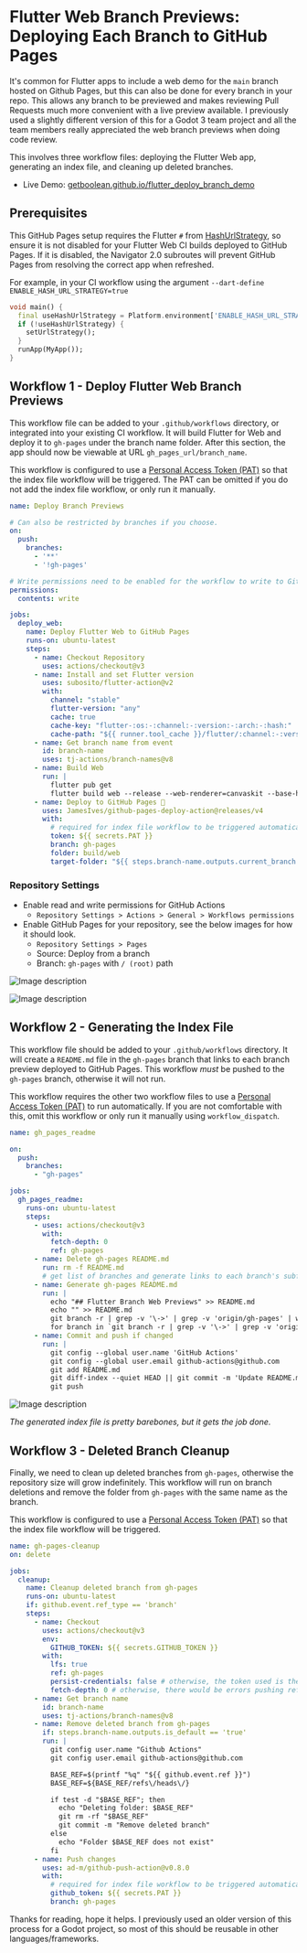 # Flutter Web Branch Previews: Deploying Each Branch to GitHub Pages

It's common for Flutter apps to include a web demo for the `main` branch hosted on Github Pages, but this can also be done for every branch in your repo. This allows any branch to be previewed and makes reviewing Pull Requests much more convenient with a live preview available. I previously used a slightly different version of this for a Godot 3 team project and all the team members really appreciated the web branch previews when doing code review.

This involves three workflow files: deploying the Flutter Web app, generating an index file, and cleaning up deleted branches.

* Live Demo: [getboolean.github.io/flutter_deploy_branch_demo](https://getboolean.github.io/flutter_deploy_branch_demo)

## Prerequisites

This GitHub Pages setup requires the Flutter `#` from [HashUrlStrategy](https://api.flutter.dev/flutter/package-flutter_web_plugins_url_strategy/HashUrlStrategy-class.html), so ensure it is not disabled for your Flutter Web CI builds deployed to GitHub Pages. If it is disabled, the Navigator 2.0 subroutes will prevent GitHub Pages from resolving the correct app when refreshed.

For example, in your CI workflow using the argument `--dart-define ENABLE_HASH_URL_STRATEGY=true`

```dart
void main() {
  final useHashUrlStrategy = Platform.environment['ENABLE_HASH_URL_STRATEGY'] ?? false;
  if (!useHashUrlStrategy) {
    setUrlStrategy();
  }
  runApp(MyApp());
}
```

## Workflow 1 - Deploy Flutter Web Branch Previews

This workflow file can be added to your `.github/workflows` directory, or integrated into your existing CI workflow. It will build Flutter for Web and deploy it to `gh-pages` under the branch name folder. After this section, the app should now be viewable at URL `gh_pages_url/branch_name`.

This workflow is configured to use a [Personal Access Token (PAT)](https://docs.github.com/en/authentication/keeping-your-account-and-data-secure/creating-a-personal-access-token) so that the index file workflow will be triggered. The PAT can be omitted if you do not add the index file workflow, or only run it manually.

```yaml
name: Deploy Branch Previews

# Can also be restricted by branches if you choose.
on:
  push:
    branches:
      - '**'
      - '!gh-pages'

# Write permissions need to be enabled for the workflow to write to GitHub Pages.
permissions:
  contents: write

jobs:
  deploy_web:
    name: Deploy Flutter Web to GitHub Pages
    runs-on: ubuntu-latest
    steps:
      - name: Checkout Repository
        uses: actions/checkout@v3
      - name: Install and set Flutter version
        uses: subosito/flutter-action@v2
        with:
          channel: "stable"
          flutter-version: "any"
          cache: true
          cache-key: "flutter-:os:-:channel:-:version:-:arch:-:hash:"
          cache-path: "${{ runner.tool_cache }}/flutter/:channel:-:version:-:arch:"
      - name: Get branch name from event
        id: branch-name
        uses: tj-actions/branch-names@v8
      - name: Build Web
        run: |
          flutter pub get
          flutter build web --release --web-renderer=canvaskit --base-href="/${{ github.event.repository.name }}/${{ steps.branch-name.outputs.current_branch }}/"
      - name: Deploy to GitHub Pages 🚀
        uses: JamesIves/github-pages-deploy-action@releases/v4
        with:
          # required for index file workflow to be triggered automatically
          token: ${{ secrets.PAT }}
          branch: gh-pages
          folder: build/web
          target-folder: "${{ steps.branch-name.outputs.current_branch }}"
```

### Repository Settings

* Enable read and write permissions for GitHub Actions
  * `Repository Settings > Actions > General > Workflows permissions`
* Enable GitHub Pages for your repository, see the below images for how it should look.
  * `Repository Settings > Pages`
  * Source: Deploy from a branch
  * Branch: `gh-pages` with `/ (root)` path

![Image description](https://dev-to-uploads.s3.amazonaws.com/uploads/articles/k5zd8ga3axhrb5txz70b.png)

![Image description](https://dev-to-uploads.s3.amazonaws.com/uploads/articles/72uu08bz39lhfd54t9ha.png)

## Workflow 2 - Generating the Index File

This workflow file should be added to your `.github/workflows` directory. It will create a `README.md` file in the `gh-pages` branch that links to each branch preview deployed to GitHub Pages. This workflow *must* be pushed to the `gh-pages` branch, otherwise it will not run.

This workflow requires the other two workflow files to use a [Personal Access Token (PAT)](https://docs.github.com/en/authentication/keeping-your-account-and-data-secure/creating-a-personal-access-token) to run automatically. If you are not comfortable with this, omit this workflow or only run it manually using `workflow_dispatch`.

```yaml
name: gh_pages_readme

on:
  push:
    branches:
      - "gh-pages"

jobs:
  gh_pages_readme:
    runs-on: ubuntu-latest
    steps:
      - uses: actions/checkout@v3
        with:
          fetch-depth: 0
          ref: gh-pages
      - name: Delete gh-pages README.md
        run: rm -f README.md
        # get list of branches and generate links to each branch's subfolder in the README.md file
      - name: Generate gh-pages README.md
        run: |
          echo "## Flutter Branch Web Previews" >> README.md
          echo "" >> README.md
          git branch -r | grep -v '\->' | grep -v 'origin/gh-pages' | while read remote; do git branch --track "${remote#origin/}" "$remote"; done
          for branch in `git branch -r | grep -v '\->' | grep -v 'origin/gh-pages'`; do echo "- [${branch#origin/}](./${branch#origin/}/)" >> README.md; done
      - name: Commit and push if changed
        run: |
          git config --global user.name 'GitHub Actions'
          git config --global user.email github-actions@github.com
          git add README.md
          git diff-index --quiet HEAD || git commit -m 'Update README.md'
          git push
```

![Image description](https://dev-to-uploads.s3.amazonaws.com/uploads/articles/9vdw2ljmgtwpgia1nlff.png)

*The generated index file is pretty barebones, but it gets the job done.*

## Workflow 3 - Deleted Branch Cleanup

Finally, we need to clean up deleted branches from `gh-pages`, otherwise the repository size will grow indefinitely. This workflow will run on branch deletions and remove the folder from `gh-pages` with the same name as the branch.

This workflow is configured to use a [Personal Access Token (PAT)](https://docs.github.com/en/authentication/keeping-your-account-and-data-secure/creating-a-personal-access-token) so that the index file workflow will be triggered.

```yaml
name: gh-pages-cleanup
on: delete

jobs:
  cleanup:
    name: Cleanup deleted branch from gh-pages
    runs-on: ubuntu-latest
    if: github.event.ref_type == 'branch'
    steps:
      - name: Checkout
        uses: actions/checkout@v3
        env:
          GITHUB_TOKEN: ${{ secrets.GITHUB_TOKEN }}
        with:
          lfs: true
          ref: gh-pages
          persist-credentials: false # otherwise, the token used is the GITHUB_TOKEN, instead of your personal access token.
          fetch-depth: 0 # otherwise, there would be errors pushing refs to the destination repository.
      - name: Get branch name
        id: branch-name
        uses: tj-actions/branch-names@v8
      - name: Remove deleted branch from gh-pages
        if: steps.branch-name.outputs.is_default == 'true'
        run: |
          git config user.name "Github Actions"
          git config user.email github-actions@github.com

          BASE_REF=$(printf "%q" "${{ github.event.ref }}")
          BASE_REF=${BASE_REF/refs\/heads\/}

          if test -d "$BASE_REF"; then
            echo "Deleting folder: $BASE_REF"
            git rm -rf "$BASE_REF"
            git commit -m "Remove deleted branch"
          else
            echo "Folder $BASE_REF does not exist"
          fi
      - name: Push changes
        uses: ad-m/github-push-action@v0.8.0
        with:
          # required for index file workflow to be triggered automatically
          github_token: ${{ secrets.PAT }}
          branch: gh-pages
```

Thanks for reading, hope it helps. I previously used an older version of this process for a Godot project, so most of this should be reusable in other languages/frameworks.
